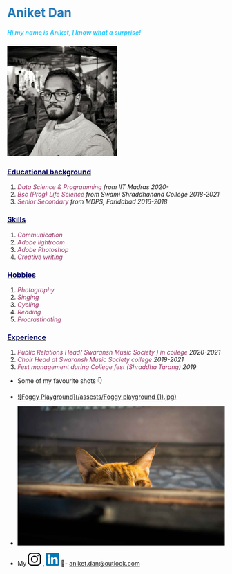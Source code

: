 # <font color="#267cb9">Aniket Dan</font>
##### <font color="#33ccff">Hi my name is Aniket, I know what a surprise!</font>
![megit!](/assests/megit.jpg)

### <ins><font color="#000066">Educational background</font></ins>
1. <em><font color="#993366
  ">Data Science & Programming</font> from IIT Madras     2020-</em>
2. <em><font color="#993366
  ">Bsc (Prog) Life Science</font> from Swami Shraddhanand College 2018-2021</em>
3. <em><font color="#993366
  ">Senior Secondary</font> from MDPS, Faridabad 2016-2018</em>
  
  
### <ins><font color="#000066">Skills</font></ins>
1. <em><font color="#993366
  ">Communication</font></em>
2. <em><font color="#993366
  ">Adobe lightroom</font></em>
3. <em><font color="#993366
  ">Adobe Photoshop</font></em>
4. <em><font color="#993366
  ">Creative writing</font></em>


### <ins><font color="#000066">Hobbies</font></ins>
1. <em><font color="#993366
  ">Photography</font></em>
2. <em><font color="#993366
  ">Singing</font></em>
3. <em><font color="#993366
  ">Cycling</font></em>
4. <em><font color="#993366
  ">Reading</font></em>
5. <em><font color="#993366
  ">Procrastinating</font></em>
  
  
### <ins><font color="#000066">Experience</font></ins>
1. <em><font color="#993366
  ">Public Relations Head( Swaransh Music Society ) in college</font> 2020-2021</em>
2. <em><font color="#993366
  ">Choir Head at Swaransh Music Society college</font> 2019-2021</em>
3. <em><font color="#993366
  ">Fest management during College fest (Shraddha Tarang)</font> 2019</em>

- Some of my favourite shots 👇  
- [![Foggy Playground](/assests/Foggy playground (1).jpg)](https://www.instagram.com/p/CJfeOhrHZxl/)
- [![catgit](/assests/catgit.jpg)](https://www.instagram.com/p/CXnbJ46v9YX/)

- My [![iggit](/assests/iggit.jpg)](https://www.instagram.com/annoyniket) , [![ldgit](/assests/ldgit.jpg)](https://www.linkedin.com/in/aniket-dan-0200041bb) 📧- aniket.dan@outlook.com


<html>  
<head>
<style>
body {
  background-image: url(https://images.unsplash.com/photo-1547623641-d2c56c03e2a7?ixlib=rb-1.2.1&ixid=MnwxMjA3fDB8MHxwaG90by1wYWdlfHx8fGVufDB8fHx8&auto=format&fit=crop&w=1887&q=80);
);
  background-repeat: no-repeat;
}
</style>
</head>
<body>


